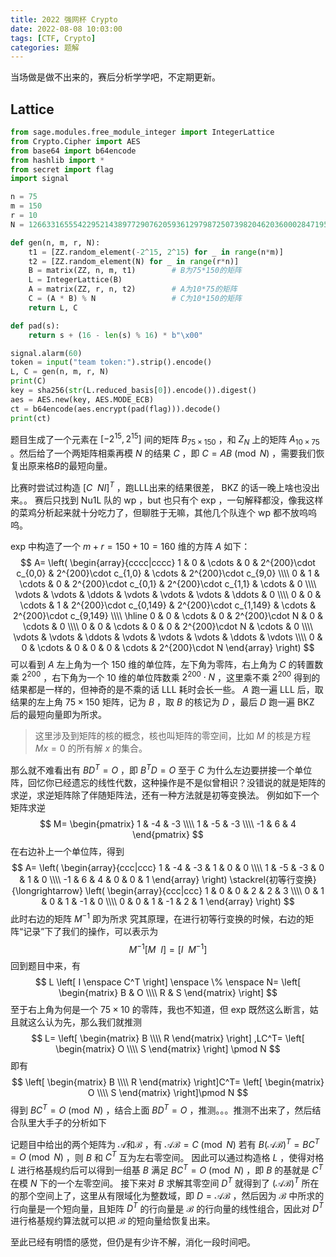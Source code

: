 ```yaml
---
title: 2022 强网杯 Crypto
date: 2022-08-08 10:03:00
tags: [CTF, Crypto]
categories: 题解
---
```


当场做是做不出来的，赛后分析学学吧，不定期更新。
<!--more-->

## Lattice

```python
from sage.modules.free_module_integer import IntegerLattice
from Crypto.Cipher import AES
from base64 import b64encode
from hashlib import *
from secret import flag
import signal

n = 75
m = 150
r = 10
N = 126633165554229521438977290762059361297987250739820462036000284719563379254544315991201997343356439034674007770120263341747898897565056619503383631412169301973302667340133958109

def gen(n, m, r, N):
    t1 = [ZZ.random_element(-2^15, 2^15) for _ in range(n*m)]
    t2 = [ZZ.random_element(N) for _ in range(r*n)]
    B = matrix(ZZ, n, m, t1)        # B为75*150的矩阵
    L = IntegerLattice(B)
    A = matrix(ZZ, r, n, t2)        # A为10*75的矩阵
    C = (A * B) % N                 # C为10*150的矩阵
    return L, C

def pad(s):
    return s + (16 - len(s) % 16) * b"\x00"

signal.alarm(60)
token = input("team token:").strip().encode()
L, C = gen(n, m, r, N)
print(C)
key = sha256(str(L.reduced_basis[0]).encode()).digest()
aes = AES.new(key, AES.MODE_ECB)
ct = b64encode(aes.encrypt(pad(flag))).decode()
print(ct)
```

题目生成了一个元素在 $[-2^{15},2^{15}]$ 间的矩阵 $B_{75\times150}$ ，和 $Z_N$ 上的矩阵 $A_{10\times75}$ 。然后给了一个两矩阵相乘再模 $N$ 的结果 $C$ ，即 $C=AB\pmod N$ ，需要我们恢复出原来格$B$的最短向量。

比赛时尝试过构造 $\left[ C \enspace NI\right]^T$ ，跑LLL出来的结果很差， BKZ 的话一晚上啥也没出来。。
赛后只找到 Nu1L 队的 wp ，but 也只有个 exp ，一句解释都没，像我这样的菜鸡分析起来就十分吃力了，但聊胜于无嘛，其他几个队连个 wp 都不放呜呜呜。

exp 中构造了一个 $m+r=150+10=160$ 维的方阵 $A$ 如下：
$$
A=
\left(
\begin{array}{cccc|cccc}
1 & 0 & \cdots & 0 & 2^{200}\cdot c_{0,0} & 2^{200}\cdot c_{1,0} & \cdots & 2^{200}\cdot c_{9,0} \\\\
0 & 1 & \cdots & 0 & 2^{200}\cdot c_{0,1} & 2^{200}\cdot c_{1,1} & \cdots & 0 \\\\
\vdots & \vdots & \ddots & \vdots & \vdots & \vdots & \ddots & 0 \\\\
0 & 0 & \cdots & 1 & 2^{200}\cdot c_{0,149} & 2^{200}\cdot c_{1,149} & \cdots & 2^{200}\cdot c_{9,149} \\\\ \hline
0 & 0 & \cdots & 0 & 2^{200}\cdot N & 0 & \cdots & 0 \\\\
0 & 0 & \cdots & 0 & 0 & 2^{200}\cdot N & \cdots & 0 \\\\
\vdots & \vdots & \ddots & \vdots & \vdots & \vdots & \ddots & \vdots \\\\
0 & 0 & \cdots & 0 & 0 & 0 & \cdots & 2^{200}\cdot N
\end{array}
\right)
$$
可以看到 $A$ 左上角为一个 $150$ 维的单位阵，左下角为零阵，右上角为 $C$ 的转置数乘 $2^{200}$ ，右下角为一个 $10$ 维的单位阵数乘 $2^{200}\cdot N$ ，这里乘不乘 $2^{200}$ 得到的结果都是一样的，但神奇的是不乘的话 LLL 耗时会长一些。
$A$ 跑一遍 LLL 后，取结果的左上角 $75\times150$ 矩阵，记为 $B$ ，取 $B$ 的核记为 $D$ ，最后 $D$ 跑一遍 BKZ 后的最短向量即为所求。
> 这里涉及到矩阵的核的概念，核也叫矩阵的零空间，比如 $M$ 的核是方程 $Mx=0$ 的所有解 $x$ 的集合。

那么就不难看出有 $BD^T=O$ ，即 $B^TD=O$
至于 $C$ 为什么左边要拼接一个单位阵，回忆你已经遗忘的线性代数，这种操作是不是似曾相识？没错说的就是矩阵的求逆，求逆矩阵除了伴随矩阵法，还有一种方法就是初等变换法。
例如如下一个矩阵求逆
$$
M=
\begin{pmatrix}
1 & -4 & -3 \\\\
1 & -5 & -3 \\\\
-1 & 6 & 4
\end{pmatrix}
$$
在右边补上一个单位阵，得到
$$
A=
\left(
\begin{array}{ccc|ccc}
1 & -4 & -3 & 1 & 0 & 0 \\\\
1 & -5 & -3 & 0 & 1 & 0 \\\\
-1 & 6 & 4 & 0 & 0 & 1
\end{array}
\right)
\stackrel{初等行变换}{\longrightarrow}
\left(
\begin{array}{ccc|ccc}
1 & 0 & 0 & 2 & 2 & 3 \\\\
0 & 1 & 0 & 1 & -1 & 0 \\\\
0 & 0 & 1 & -1 & 2 & 1
\end{array}
\right)
$$
此时右边的矩阵 $M^{-1}$ 即为所求
究其原理，在进行初等行变换的时候，右边的矩阵“记录”下了我们的操作，可以表示为
$$
M^{-1}
\left[
    M\enspace I
\right] =
\left[
    I\enspace M^{-1}
\right]
$$
回到题目中来，有
$$
L
\left[
    I \enspace C^T
\right]
 \enspace \% \enspace N=
\left[
\begin{matrix}
    B & O \\\\
    R & S
\end{matrix}
\right]
$$
至于右上角为何是一个 $75\times10$ 的零阵，我也不知道，但 exp 既然这么断言，姑且就这么认为先，那么我们就推测
$$
L=
\left[
\begin{matrix}
    B \\\\
    R
\end{matrix}
\right]
,LC^T=
\left[
\begin{matrix}
    O \\\\
    S
\end{matrix}
\right]
\pmod N
$$
即有
$$
\left[
\begin{matrix}
    B \\\\
    R
\end{matrix}
\right]C^T=
\left[
\begin{matrix}
    O \\\\
    S
\end{matrix}
\right]\pmod N
$$
得到 $BC^T=O\pmod N$ ，结合上面 $BD^T=O$ ，推测。。。推测不出来了，然后结合队里大手子的分析如下

记题目中给出的两个矩阵为 $\mathcal{A}$和$\mathcal{B}$ ，有
 $\mathcal{A}\mathcal{B} = C\pmod N$
若有 $B(\mathcal{A}\mathcal{B})^T = BC^T = O\pmod N$ ，则 $B$ 和 $C^T$ 互为左右零空间。
因此可以通过构造格 $L$ ，使得对格 $L$ 进行格基规约后可以得到一组基 $B$ 满足 $BC^T = O\pmod N$ ，即 $B$ 的基就是 $C^T$ 在模 $N$ 下的一个左零空间。
接下来对 $B$ 求解其零空间 $D^T$ 就得到了 $(\mathcal{A}\mathcal{B})^T$ 所在的那个空间上了，这里从有限域化为整数域，即 $D=\mathcal{A}\mathcal{B}$ ，然后因为 $\mathcal{B}$ 中所求的行向量是一个短向量，且矩阵 $D^T$ 的行向量是 $\mathcal{B}$ 的行向量的线性组合，因此对 $D^T$ 进行格基规约算法就可以把 $\mathcal{B}$ 的短向量给恢复出来。

至此已经有明悟的感觉，但仍是有少许不解，消化一段时间吧。
